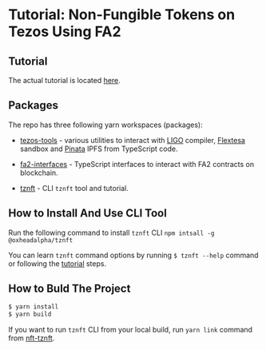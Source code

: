 # Tutorial: Non-Fungible Tokens on Tezos Using FA2

## Tutorial

The actual tutorial is located [here](./packages/tznft/README.md).

## Packages

The repo has three following yarn workspaces (packages):

* [tezos-tools](./packages/tezos-tools/) - various utilities to interact with
  [LIGO](https://ligolang.org/) compiler,
  [Flextesa](https://tezos.gitlab.io/flextesa/) sandbox and
  [Pinata](https://www.pinata.cloud/) IPFS from TypeScript code.

* [fa2-interfaces](./packages/fa2-interfaces/) - TypeScript interfaces to
  interact with FA2 contracts on blockchain.

* [tznft](./packages/tznft/) - CLI `tznft` tool and tutorial.

## How to Install And Use CLI Tool

Run the following command to install `tznft` CLI
`npm intsall -g @oxheadalpha/tznft`

You can learn `tznft` command options by running `$ tznft --help` command or
following the [tutorial](./packages/tznft/README.md) steps.

## How to Buld The Project

```sh
$ yarn install
$ yarn build
```

If you want to run `tznft` CLI from your local build, run `yarn link` command from
[nft-tznft](./packages/tznft/).
